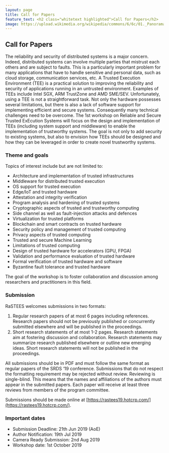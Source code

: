 ```yaml
---
layout: page
title: Call for Papers
feature_text: <h2 class="whitetext highlighted">Call for Papers</h2>
image: https://upload.wikimedia.org/wikipedia/commons/6/6c/01._Panorama_de_Lyon_pris_depuis_le_toit_de_la_Basilique_de_Fourvi%C3%A8re.jpg 
---
```


## Call for Papers

The reliability and security of distributed systems is a major concern. Indeed,
distributed systems can involve multiple parties that mistrust each others and
are subject to faults. This is a particularly important problem for many
applications that have to handle sensitive and personal data, such as cloud
storage, communication services, etc.  A Trusted Execution Environment (TEE) is
a practical solution to improving the reliability and security of applications
running in an untrusted environment. Examples of TEEs include Intel SGX, ARM
TrustZone and AMD SME/SEV. Unfortunately, using a TEE is not a straightforward
task. Not only the hardware possesses several limitations, but there is also a
lack of software support for implementing efficient and secure systems.
Consequently many technical challenges need to be overcome.  The 1st workshop
on Reliable and Secure Trusted ExEcution Systems will focus on the design and
implementation of TEEs (including system support and middleware) to enable the
implementation of trustworthy systems. The goal is not only to add security to
existing systems, but also to envision how TEEs should be designed and how they
can be leveraged in order to create novel trustworthy systems.


### Theme and goals

Topics of interest include but are not limited to:
- Architecture and implementation of trusted infrastructures
- Middleware for distributed trusted execution
- OS support for trusted execution
- Edge/IoT and trusted hardware
- Attestation and integrity verification
- Program analysis and hardening of trusted systems
- Cryptographic aspects of trusted and trustworthy computing
- Side channel as well as fault-injection attacks and defences
- Virtualization for trusted platforms
- Blockchain and smart contracts on trusted hardware
- Security policy and management of trusted computing
- Privacy aspects of trusted computing
- Trusted and secure Machine Learning
- Limitations of trusted computing
- Design of trusted hardware for accelerators (GPU, FPGA)
- Validation and performance evaluation of trusted hardware
- Formal verification of trusted hardware and software
- Byzantine fault tolerance and trusted hardware

The goal of the workshop is to foster collaboration and discussion among
researchers and practitioners in this field.

### Submission

RaSTEES welcomes submissions in two formats:
1. Regular research papers of at most 6 pages including references. Research
	papers should not be previously published or concurrently
	submitted elsewhere and will be published in the proceedings.
2. Short research statements of at most 1-2 pages. Research statements aim at
	fostering discussion and collaboration. Research statements may summarize
	research published elsewhere or outline new emerging ideas.  Short research
	statements will not be published in the proceedings.

All submissions should be in PDF and must follow the same format as regular
papers of the SRDS ‘19 conference. Submissions that do not respect the
formatting requirement may be rejected without review.  Reviewing is
single-blind. This means that the names and affiliations of the authors must
appear in the submitted papers. Each paper will receive at least three reviews
from members of the program committee.

Submissions should be made online at
[https://rastees19.hotcrp.com/](https://rastees19.hotcrp.com/). 

### Important dates

- Submission Deadline: 21th Jun 2019 (AoE)
- Author Notification: 19th Jul 2019
- Camera Ready Submission: 2nd Aug 2019
- Workshop date: 1st October 2019
